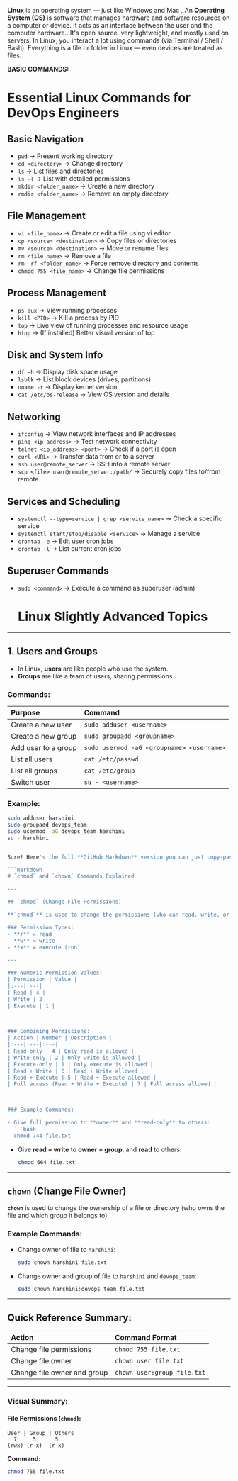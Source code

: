 **Linux** is an operating system — just like Windows and Mac , An **Operating System (OS)** is software that manages hardware and software resources on a computer or device. It acts as an interface between the user and the computer hardware..
It's open source, very lightweight, and mostly used on servers.
In Linux, you interact a lot using commands (via Terminal / Shell / Bash).
Everything is a file or folder in Linux — even devices are treated as files.

**BASIC COMMANDS:** 



# Essential Linux Commands for DevOps Engineers

## Basic Navigation
- `pwd` → Present working directory
- `cd <directory>` → Change directory
- `ls` → List files and directories
- `ls -l` → List with detailed permissions
- `mkdir <folder_name>` → Create a new directory
- `rmdir <folder_name>` → Remove an empty directory

## File Management
- `vi <file_name>` → Create or edit a file using vi editor
- `cp <source> <destination>` → Copy files or directories
- `mv <source> <destination>` → Move or rename files
- `rm <file_name>` → Remove a file
- `rm -rf <folder_name>` → Force remove directory and contents
- `chmod 755 <file_name>` → Change file permissions

## Process Management
- `ps aux` → View running processes
- `kill <PID>` → Kill a process by PID
- `top` → Live view of running processes and resource usage
- `htop` → (If installed) Better visual version of top

## Disk and System Info
- `df -h` → Display disk space usage
- `lsblk` → List block devices (drives, partitions)
- `uname -r` → Display kernel version
- `cat /etc/os-release` → View OS version and details

## Networking
- `ifconfig` → View network interfaces and IP addresses
- `ping <ip_address>` → Test network connectivity
- `telnet <ip_address> <port>` → Check if a port is open
- `curl <URL>` → Transfer data from or to a server
- `ssh user@remote_server` → SSH into a remote server
- `scp <file> user@remote_server:/path/` → Securely copy files to/from remote

## Services and Scheduling
- `systemctl --type=service | grep <service_name>` → Check a specific service
- `systemctl start/stop/disable <service>` → Manage a service
- `crontab -e` → Edit user cron jobs
- `crontab -l` → List current cron jobs

## Superuser Commands
- `sudo <command>` → Execute a command as superuser (admin)

  # Linux Slightly Advanced Topics

---

## 1. Users and Groups

- In Linux, **users** are like people who use the system.
- **Groups** are like a team of users, sharing permissions.

### Commands:

| Purpose | Command |
|:---|:---|
| Create a new user | `sudo adduser <username>` |
| Create a new group | `sudo groupadd <groupname>` |
| Add user to a group | `sudo usermod -aG <groupname> <username>` |
| List all users | `cat /etc/passwd` |
| List all groups | `cat /etc/group` |
| Switch user | `su - <username>` |

### Example:
```bash
sudo adduser harshini
sudo groupadd devops_team
sudo usermod -aG devops_team harshini
su - harshini


Sure! Here's the full **GitHub Markdown** version you can just copy-paste:

```markdown
# `chmod` and `chown` Commands Explained

---

## `chmod` (Change File Permissions)

**`chmod`** is used to change the permissions (who can read, write, or execute) of a file or directory.

### Permission Types:
- **r** = read
- **w** = write
- **x** = execute (run)

---

### Numeric Permission Values:
| Permission | Value |
|:---|:---|
| Read | 4 |
| Write | 2 |
| Execute | 1 |

---

### Combining Permissions:
| Action | Number | Description |
|:---|:---|:---|
| Read-only | 4 | Only read is allowed |
| Write-only | 2 | Only write is allowed |
| Execute-only | 1 | Only execute is allowed |
| Read + Write | 6 | Read + Write allowed |
| Read + Execute | 5 | Read + Execute allowed |
| Full access (Read + Write + Execute) | 7 | Full access allowed |

---

### Example Commands:

- Give full permission to **owner** and **read-only** to others:
  ```bash
  chmod 744 file.txt
  ```

- Give **read + write** to **owner + group**, and **read** to others:
  ```bash
  chmod 664 file.txt
  ```

---

## `chown` (Change File Owner)

**`chown`** is used to change the ownership of a file or directory (who owns the file and which group it belongs to).

### Example Commands:

- Change owner of file to `harshini`:
  ```bash
  sudo chown harshini file.txt
  ```

- Change owner and group of file to `harshini` and `devops_team`:
  ```bash
  sudo chown harshini:devops_team file.txt
  ```

---

## Quick Reference Summary:

| Action | Command Format |
|:---|:---|
| Change file permissions | `chmod 755 file.txt` |
| Change file owner | `chown user file.txt` |
| Change file owner and group | `chown user:group file.txt` |

---

### Visual Summary:

#### File Permissions (`chmod`):

```
User | Group | Others
  7     5      5
(rwx) (r-x)  (r-x)
```

**Command:**
```bash
chmod 755 file.txt
```

